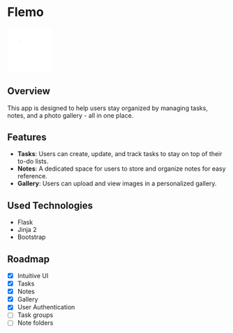 # Flemo

<img src="./flemo/static/images/flemo.png" width="20%" height="20%">


## Overview
This app is designed to help users stay organized by managing tasks, notes, and a photo gallery - all in one place.

## Features

- **Tasks**: Users can create, update, and track tasks to stay on top of their to-do lists.
- **Notes**: A dedicated space for users to store and organize notes for easy reference.
- **Gallery**: Users can upload and view images in a personalized gallery.

## Used Technologies

- Flask
- Jinja 2
- Bootstrap

## Roadmap

- [x] Intuitive UI
- [x] Tasks
- [x] Notes
- [x] Gallery
- [x] User Authentication
- [ ] Task groups
- [ ] Note folders